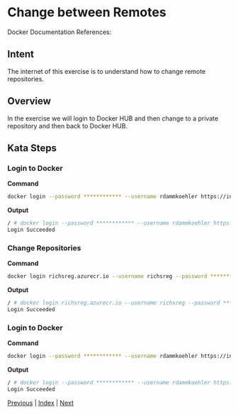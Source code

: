 # Change between Remotes

Docker Documentation References:

[]()

## Intent

The internet of this exercise is to understand how to change remote repositories. 

## Overview

In the exercise we will login to Docker HUB and then change to a private repository and then back to Docker HUB.

## Kata Steps

### Login to Docker

**Command**

```bash
docker login --password ************ --username rdammkoehler https://index.docker.io/v1/
```

**Output**

```bash
/ # docker login --password ************ --username rdammkoehler https://index.docker.io/v1/
Login Succeeded
```

### Change Repositories

**Command**

```bash
docker login richsreg.azurecr.io --username richsreg --password ************
```

**Output**

```bash
/ # docker login richsreg.azurecr.io --username richsreg --password ************
Login Succeeded
```

### Login to Docker

**Command**

```bash
docker login --password ************ --username rdammkoehler https://index.docker.io/v1/
```

**Output**

```bash
/ # docker login --password ************ --username rdammkoehler https://index.docker.io/v1/
Login Succeeded
```

[Previous](38_logout.md) | [Index](README.md) | [Next](40_stats.md)

